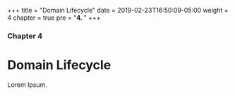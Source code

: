 +++
title = "Domain Lifecycle"
date = 2019-02-23T16:50:09-05:00
weight = 4
chapter = true
pre = "<b>4. </b>"
+++

### Chapter 4

# Domain Lifecycle

Lorem Ipsum.